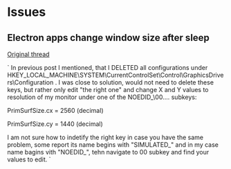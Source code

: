 # Issues

## Electron apps change window size after sleep

[Original thread](https://answers.microsoft.com/en-us/windows/forum/all/solved-windows-10-resizing-open-app-windows-after/7c4ab0f1-e550-47d9-9531-649eed3d3e1e)

`
In previous post I mentioned, that I DELETED all configurations under HKEY_LOCAL_MACHINE\SYSTEM\CurrentControlSet\Control\GraphicsDrivers\Configuration . I was close to solution, would not need to delete these keys, but rather only edit "the right one" and change X and Y values to resolution of my monitor under one of the NOEDID_\00.... subkeys:


PrimSurfSize.cx = 2560 (decimal)

PrimSurfSize.cy = 1440  (decimal)


I am not sure how to indetify the right key in case you have the same problem, some report its name begins with "SIMULATED_" and in my case name bagins vith "NOEDID_", tehn navigate to 00 subkey and find your values to edit.
`